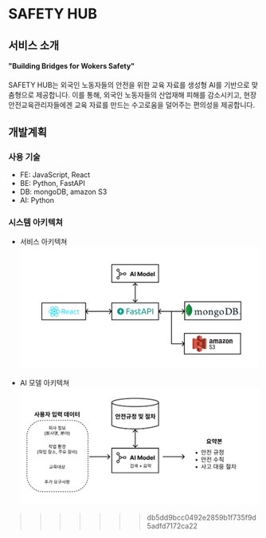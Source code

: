 # SAFETY HUB
## 서비스 소개
#### "Building Bridges for Wokers Safety"

SAFETY HUB는 외국인 노동자들의 안전을 위한 교육 자료를 생성형 AI를 기반으로 맞춤형으로 제공합니다. 
이를 통해, 외국인 노동자들의 산업재해 피해를 감소시키고, 현장 안전교육관리자들에겐 교육 자료를 만드는 수고로움을 덜어주는 편의성을 제공합니다.


## 개발계획

### 사용 기술

- FE: JavaScript, React
- BE: Python, FastAPI
- DB: mongoDB, amazon S3
- AI: Python

### 시스템 아키텍쳐
- 서비스 아키텍쳐
![서비스 아키텍쳐](./images/architecture.png)

- AI 모델 아키텍쳐
![AI 아키텍쳐](./images/ai_architecture.png)
>>>>>>> db5dd9bcc0492e2859b1f735f9d5adfd7172ca22
